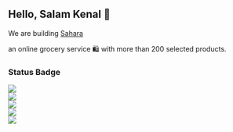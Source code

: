 ## Hello, Salam Kenal 👋

We are building [Sahara](https://saharaapp.id/)

an online grocery service 🛍 with more than 200 selected products.

### Status Badge

![](https://api.checklyhq.com/v1/badges/checks/816b13c6-f8c6-4494-ab8a-8b073c7bc65b?style=for-the-badge&theme=default)<br>
![](https://api.checklyhq.com/v1/badges/checks/f1ad0525-385a-439e-ad67-0b67628e6940?style=for-the-badge&theme=default)<br>
![](https://api.checklyhq.com/v1/badges/checks/f2e6e968-68c7-465d-b68c-9ed53171fb3a?style=for-the-badge&theme=default)<br>
![](https://api.checklyhq.com/v1/badges/checks/9bc0012b-2bbf-4672-bde6-8673ffcb48d0?style=for-the-badge&theme=default)<br>
![](https://api.checklyhq.com/v1/badges/checks/24563407-73d6-451c-aac1-4f2f876bf493?style=for-the-badge&theme=default)
